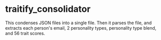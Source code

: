 # traitify_consolidator
This condenses JSON files into a single file. Then it parses the file, and extracts each person's email, 2 personality types, personality type blend, and 56 trait scores.
